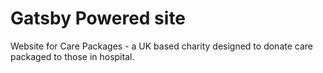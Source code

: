 # Gatsby Powered site

Website for Care Packages - a UK based charity designed to donate care packaged to those in hospital.
